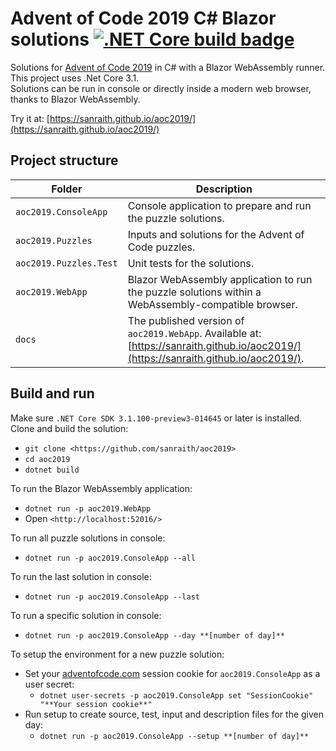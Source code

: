# Advent of Code 2019 C# Blazor solutions [![.NET Core build badge](https://github.com/sanraith/aoc2019/workflows/.NET%20Core/badge.svg)](https://github.com/sanraith/aoc2019/actions)

Solutions for [Advent of Code 2019](https://adventofcode.com/2019) in C# with a Blazor WebAssembly runner. This project uses .Net Core 3.1.  
Solutions can be run in console or directly inside a modern web browser, thanks to Blazor WebAssembly.

Try it at: [https://sanraith.github.io/aoc2019/](https://sanraith.github.io/aoc2019/)

## Project structure

| Folder                 | Description
| ---                    | ---
| `aoc2019.ConsoleApp`   | Console application to prepare and run the puzzle solutions.
| `aoc2019.Puzzles`      | Inputs and solutions for the Advent of Code puzzles.
| `aoc2019.Puzzles.Test` | Unit tests for the solutions.
| `aoc2019.WebApp`       | Blazor WebAssembly application to run the puzzle solutions within a WebAssembly-compatible browser.
| `docs`                 | The published version of `aoc2019.WebApp`. Available at: [https://sanraith.github.io/aoc2019/](https://sanraith.github.io/aoc2019/).

## Build and run

Make sure `.NET Core SDK 3.1.100-preview3-014645` or later is installed.  
Clone and build the solution:

- `git clone <https://github.com/sanraith/aoc2019>`
- `cd aoc2019`
- `dotnet build`

To run the Blazor WebAssembly application:

- `dotnet run -p aoc2019.WebApp`
- Open `<http://localhost:52016/>`

To run all puzzle solutions in console:

- `dotnet run -p aoc2019.ConsoleApp --all`

To run the last solution in console:

- `dotnet run -p aoc2019.ConsoleApp --last`

To run a specific solution in console:

- `dotnet run -p aoc2019.ConsoleApp --day **[number of day]**`

To setup the environment for a new puzzle solution:

- Set your [adventofcode.com](adventofcode.com) session cookie for `aoc2019.ConsoleApp` as a user secret:
  - `dotnet user-secrets -p aoc2019.ConsoleApp set "SessionCookie" "**Your session cookie**"`
- Run setup to create source, test, input and description files for the given day:
  - `dotnet run -p aoc2019.ConsoleApp --setup **[number of day]**`
